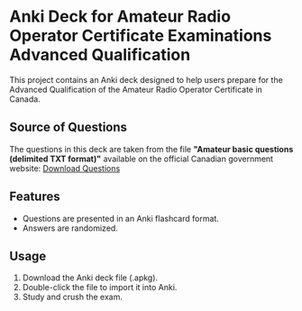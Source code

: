 # Anki Deck for Amateur Radio Operator Certificate Examinations Advanced Qualification

This project contains an Anki deck designed to help users prepare for the Advanced Qualification of the Amateur Radio Operator Certificate in Canada.

## Source of Questions
The questions in this deck are taken from the file **"Amateur basic questions (delimited TXT format)"** available on the official Canadian government website:
[Download Questions](https://ised-isde.canada.ca/site/amateur-radio-operator-certificate-services/en/downloads)

## Features
- Questions are presented in an Anki flashcard format.
- Answers are randomized.

## Usage
1. Download the Anki deck file (.apkg).
2. Double-click the file to import it into Anki.
3. Study and crush the exam.
